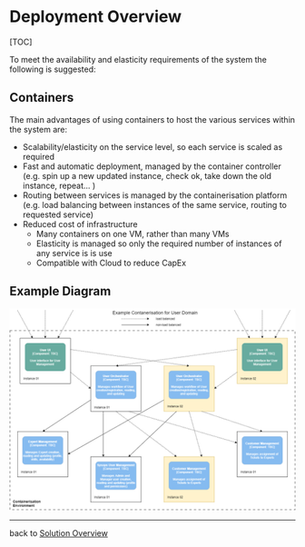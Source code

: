 # Deployment Overview

[TOC]

To meet the availability and elasticity requirements of the system the following is suggested:

## Containers

The main advantages of using containers to host the various services within the system are:

- Scalability/elasticity on the service level, so each service is scaled as required
- Fast and automatic deployment, managed by the container controller (e.g. spin up a new updated instance, check ok, take down the old instance, repeat... )
- Routing between services is managed by the containerisation platform (e.g. load balancing between instances of the same service, routing to requested service)
- Reduced cost of infrastructure
  - Many containers on one VM, rather than many VMs
  - Elasticity is managed so only the required number of instances of any service is is use
  - Compatible with Cloud to reduce CapEx



## Example Diagram

![Containerisation](images/Containerisation.png)

------

back to [Solution Overview](README.md)